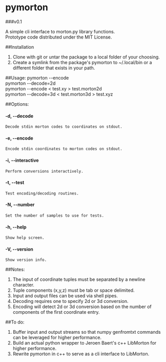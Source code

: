 pymorton
========
###v0.1

A simple cli interface to morton.py library functions.  
Prototype code distributed under the MIT License.

##Installation

1) Clone with git or untar the package to a local folder of your choosing.
2) Create a symlink from the package's pymorton to ~/.local/bin
   or a different folder that exists in your path.

##Usage: 
  pymorton --encode  
  pymorton --decode=2d  
  pymorton --encode < test.xy > test.morton2d  
  pymorton --decode=3d < test.morton3d > test.xyz  
   
##Options:
####  -d, --decode
    Decode stdin morton codes to coordinates on stdout.
####  -e, --encode
    Encode stdin coordinates to morton codes on stdout.
####  -i, --interactive
    Perform conversions interactively.
####  -t, --test
    Test encoding/decoding routines.  
####  -N, --number
    Set the number of samples to use for tests.
####  -h, --help
    Show help screen.
####  -V, --version
    Show version info.

##Notes:
1) The input of coordinate tuples must be separated by a newline character. 
2) Tuple components (x,y,z) must be tab or space delimited.
3) Input and output files can be used via shell pipes.  
4) Decoding requires one to specify 2d or 3d conversion.
5) Encoding will detect 2d or 3d conversion based on the number of components of the first coordinate entry.

##To do:
1) Buffer input and output streams so that numpy genfromtxt commands can be
leveraged for higher performance.
2) Build an actual python wrapper to Jeroen Baert's c++ LibMorton for higher performance.
3) Rewrite pymorton in c++ to serve as a cli interface to LibMorton.
